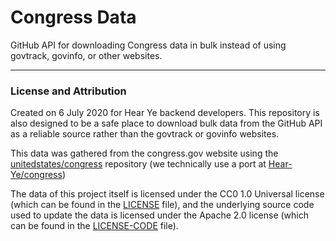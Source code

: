 # Congress Data

GitHub API for downloading Congress data in bulk
instead of using govtrack, govinfo, or other
websites.

---

### License and Attribution

Created on 6 July 2020 for Hear Ye backend developers.
This repository is also designed to be a safe place
to download bulk data from the GitHub API as a reliable
source  rather than the govtrack or govinfo websites.

This data was gathered from the congress.gov website
using the [unitedstates/congress](https://github.com/unitedstates/congress)
repository (we technically use a port at
[Hear-Ye/congress](https://github.com/Hear-Ye/congress))

The data of this project itself is licensed under
the CC0 1.0 Universal license (which can be found in
the [LICENSE](./LICENSE) file), and the underlying 
source code used to update the data is licensed under
the Apache 2.0 license (which can be found in the
[LICENSE-CODE](./LICENSE-CODE) file).
